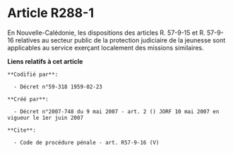 # Article R288-1

En Nouvelle-Calédonie, les dispositions des articles R. 57-9-15 et R. 57-9-16 relatives au secteur public de la protection
judiciaire de la jeunesse sont applicables au service exerçant localement des missions similaires.

**Liens relatifs à cet article**

	**Codifié par**:

	  - Décret n°59-318 1959-02-23

	**Créé par**:

	  - Décret n°2007-748 du 9 mai 2007 - art. 2 () JORF 10 mai 2007 en vigueur le 1er juin 2007

	**Cite**:

	  - Code de procédure pénale - art. R57-9-16 (V)
